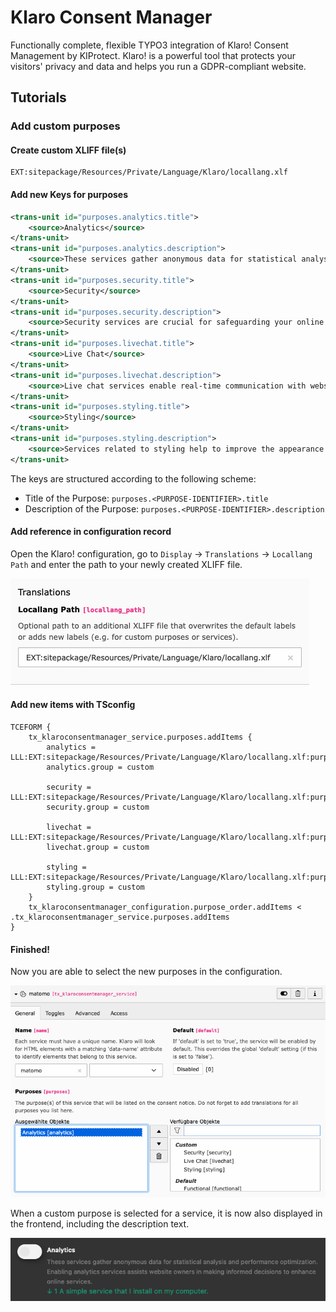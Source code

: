 # Klaro Consent Manager

Functionally complete, flexible TYPO3 integration of Klaro! Consent Management by KIProtect. Klaro! is a powerful tool that protects your visitors' privacy and data and helps you run a GDPR-compliant website.

## Tutorials

### Add custom purposes

#### Create custom XLIFF file(s)

```
EXT:sitepackage/Resources/Private/Language/Klaro/locallang.xlf
```

#### Add new Keys for purposes

```xml
<trans-unit id="purposes.analytics.title">
    <source>Analytics</source>
</trans-unit>
<trans-unit id="purposes.analytics.description">
    <source>These services gather anonymous data for statistical analysis and performance optimization. Enabling analytics services assists website owners in making informed decisions to enhance online services.</source>
</trans-unit>
<trans-unit id="purposes.security.title">
    <source>Security</source>
</trans-unit>
<trans-unit id="purposes.security.description">
    <source>Security services are crucial for safeguarding your online experience. These services help protect your data and privacy by detecting and preventing security threats, such as malware, phishing attempts, and unauthorized access. They ensure a safer browsing environment.</source>
</trans-unit>
<trans-unit id="purposes.livechat.title">
    <source>Live Chat</source>
</trans-unit>
<trans-unit id="purposes.livechat.description">
    <source>Live chat services enable real-time communication with website support teams. They offer a convenient way to ask questions, seek assistance, or engage in discussions while browsing a website. Live chat enhances your online interaction and customer support experience.</source>
</trans-unit>
<trans-unit id="purposes.styling.title">
    <source>Styling</source>
</trans-unit>
<trans-unit id="purposes.styling.description">
    <source>Services related to styling help to improve the appearance of the website. This can also have an impact on usability.</source>
</trans-unit>
```

The keys are structured according to the following scheme:

- Title of the Purpose: `purposes.<PURPOSE-IDENTIFIER>.title`
- Description of the Purpose: `purposes.<PURPOSE-IDENTIFIER>.description`

#### Add reference in configuration record

Open the Klaro! configuration, go to `Display` → `Translations` → `Locallang Path` and enter the path to your newly created XLIFF file.

![Locallang Path](Documentation/Images/configuration-locallang_path.png)

#### Add new items with TSconfig
```
TCEFORM {
    tx_klaroconsentmanager_service.purposes.addItems {
        analytics = LLL:EXT:sitepackage/Resources/Private/Language/Klaro/locallang.xlf:purposes.analytics.title
        analytics.group = custom

        security = LLL:EXT:sitepackage/Resources/Private/Language/Klaro/locallang.xlf:purposes.security.title
        security.group = custom

        livechat = LLL:EXT:sitepackage/Resources/Private/Language/Klaro/locallang.xlf:purposes.livechat.title
        livechat.group = custom

        styling = LLL:EXT:sitepackage/Resources/Private/Language/Klaro/locallang.xlf:purposes.styling.title
        styling.group = custom
    }
    tx_klaroconsentmanager_configuration.purpose_order.addItems < .tx_klaroconsentmanager_service.purposes.addItems
}
```

#### Finished!

Now you are able to select the new purposes in the configuration.

![Backend: Custom Purposes](Documentation/Images/service-purposes-custom.png)

When a custom purpose is selected for a service, it is now also displayed in the frontend, including the description text.

![Frontend: Custom Purposes](Documentation/Images/consent-box-custom-purpose.png)
